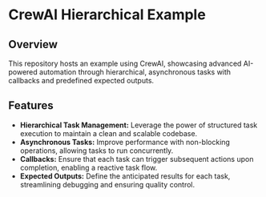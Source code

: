 # CrewAI Hierarchical Example

## Overview
This repository hosts an example using CrewAI, showcasing advanced AI-powered automation through hierarchical, asynchronous tasks with callbacks and predefined expected outputs.

## Features
- **Hierarchical Task Management:** Leverage the power of structured task execution to maintain a clean and scalable codebase.
- **Asynchronous Tasks:** Improve performance with non-blocking operations, allowing tasks to run concurrently.
- **Callbacks:** Ensure that each task can trigger subsequent actions upon completion, enabling a reactive task flow.
- **Expected Outputs:** Define the anticipated results for each task, streamlining debugging and ensuring quality control.
